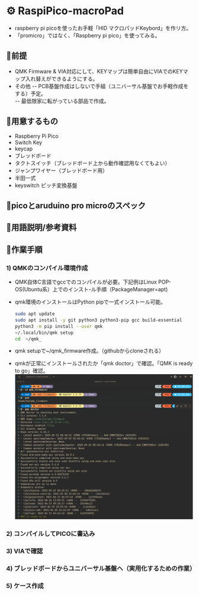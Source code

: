 # ⚙ RaspiPico-macroPad
- raspberry pi picoを使ったお手軽「HID マクロパッドKeybord」を作リ方。
- 「promicro」ではなく、「Raspberry pi pico」を使ってみる。

## 🔴前提  
- QMK Firmware & VIA対応にして、KEYマップは簡単自由にVIAでのKEYマップ入れ替えができるようにする。  
- その他
-- PCB基盤作成はしないで手組（ユニバーサル基盤でお手軽作成をする）予定。<br>
-- 最低限家に転がっている部品で作成。<br>

## 🔴用意するもの
- Raspberry Pi Pico<br>
- Switch Key<br> 
- keycap<br>
- ブレッドボード<br>
- タクトスイッチ（ブレッドボード上から動作確認用なくてもよい）
- ジャンプワイヤー（ブレッドボード用）
- 半田一式
- keyswitch ピッチ変換基盤<br>


## 🔴picoとaruduino pro microのスペック

## 🔴用語説明/参考資料


## 🔴作業手順
### 1) QMKのコンパイル環境作成
- QMK自体C言語でgccでのコンパイルが必要。下記例はLinux POP-OS(Ubuntu系）上でのインスト-ル手順（PackageManager=apt)
- qmk環境のインストールはPython pipで一式インストール可能。

  ```bash
  sudo apt update
  sudo apt install -y git python3 python3-pip gcc build-essential
  python3 -m pip install --user qmk
  ~/.local/bin/qmk setup
  cd  ~/qmk_
  ```

- qmk setupで~/qmk_firmware作成。（githubからcloneされる）
- qmkが正常にインストールされたか「qmk doctor」で確認。「QMK is ready to go」確認。
  ![アプリのスクリーンショット](./images/image1.png)  


### 2) コンパイルしてPICOに書込み
### 3) VIAで確認
### 4) ブレッドボードからユニバーサル基盤へ（実用化するための作業）
### 5) ケース作成



